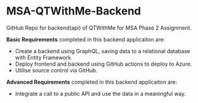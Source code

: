 # MSA-QTWithMe-Backend
GitHub Repo for backend(api) of QTWithMe for MSA Phase 2 Assignment.

**Basic Requirements** completed in this backend applicaiton are:
- Create a backend using GraphQL, saving data to a relational database with
Entity Framework.
- Deploy frontend and backend using GitHub actions to deploy to Azure.
- Utilise source control via GitHub.

**Advanced Requirements** completed in this backend applicaiton are:
- Integrate a call to a public API and use the data in a meaningful way.
